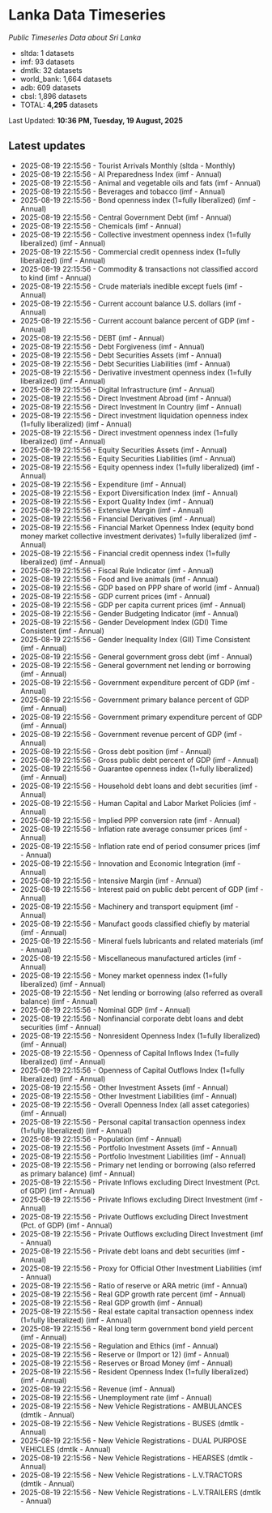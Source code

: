 # Lanka Data Timeseries
*Public Timeseries Data about Sri Lanka*

* sltda: 1 datasets
* imf: 93 datasets
* dmtlk: 32 datasets
* world_bank: 1,664 datasets
* adb: 609 datasets
* cbsl: 1,896 datasets
* TOTAL: **4,295** datasets

Last Updated: **10:36 PM, Tuesday, 19 August, 2025**

## Latest updates

* 2025-08-19 22:15:56 - Tourist Arrivals Monthly (sltda - Monthly)
* 2025-08-19 22:15:56 - AI Preparedness Index (imf - Annual)
* 2025-08-19 22:15:56 - Animal and vegetable oils and fats (imf - Annual)
* 2025-08-19 22:15:56 - Beverages and tobacco (imf - Annual)
* 2025-08-19 22:15:56 - Bond openness index (1=fully liberalized) (imf - Annual)
* 2025-08-19 22:15:56 - Central Government Debt (imf - Annual)
* 2025-08-19 22:15:56 - Chemicals (imf - Annual)
* 2025-08-19 22:15:56 - Collective investment openness index (1=fully liberalized) (imf - Annual)
* 2025-08-19 22:15:56 - Commercial credit openness index (1=fully liberalized) (imf - Annual)
* 2025-08-19 22:15:56 - Commodity & transactions not classified accord to kind (imf - Annual)
* 2025-08-19 22:15:56 - Crude materials inedible except fuels (imf - Annual)
* 2025-08-19 22:15:56 - Current account balance U.S. dollars (imf - Annual)
* 2025-08-19 22:15:56 - Current account balance percent of GDP (imf - Annual)
* 2025-08-19 22:15:56 - DEBT (imf - Annual)
* 2025-08-19 22:15:56 - Debt Forgiveness (imf - Annual)
* 2025-08-19 22:15:56 - Debt Securities Assets (imf - Annual)
* 2025-08-19 22:15:56 - Debt Securities Liabilities (imf - Annual)
* 2025-08-19 22:15:56 - Derivative investment openness index (1=fully liberalized) (imf - Annual)
* 2025-08-19 22:15:56 - Digital Infrastructure (imf - Annual)
* 2025-08-19 22:15:56 - Direct Investment Abroad (imf - Annual)
* 2025-08-19 22:15:56 - Direct Investment In Country (imf - Annual)
* 2025-08-19 22:15:56 - Direct investment liquidation openness index (1=fully liberalized) (imf - Annual)
* 2025-08-19 22:15:56 - Direct investment openness index (1=fully liberalized) (imf - Annual)
* 2025-08-19 22:15:56 - Equity Securities Assets (imf - Annual)
* 2025-08-19 22:15:56 - Equity Securities Liabilities (imf - Annual)
* 2025-08-19 22:15:56 - Equity openness index (1=fully liberalized) (imf - Annual)
* 2025-08-19 22:15:56 - Expenditure (imf - Annual)
* 2025-08-19 22:15:56 - Export Diversification Index (imf - Annual)
* 2025-08-19 22:15:56 - Export Quality Index (imf - Annual)
* 2025-08-19 22:15:56 - Extensive Margin (imf - Annual)
* 2025-08-19 22:15:56 - Financial Derivatives (imf - Annual)
* 2025-08-19 22:15:56 - Financial Market Openness Index (equity bond money market collective investment derivates) 1=fully liberalized (imf - Annual)
* 2025-08-19 22:15:56 - Financial credit openness index (1=fully liberalized) (imf - Annual)
* 2025-08-19 22:15:56 - Fiscal Rule Indicator (imf - Annual)
* 2025-08-19 22:15:56 - Food and live animals (imf - Annual)
* 2025-08-19 22:15:56 - GDP based on PPP share of world (imf - Annual)
* 2025-08-19 22:15:56 - GDP current prices (imf - Annual)
* 2025-08-19 22:15:56 - GDP per capita current prices (imf - Annual)
* 2025-08-19 22:15:56 - Gender Budgeting Indicator (imf - Annual)
* 2025-08-19 22:15:56 - Gender Development Index (GDI) Time Consistent (imf - Annual)
* 2025-08-19 22:15:56 - Gender Inequality Index (GII) Time Consistent (imf - Annual)
* 2025-08-19 22:15:56 - General government gross debt (imf - Annual)
* 2025-08-19 22:15:56 - General government net lending or borrowing (imf - Annual)
* 2025-08-19 22:15:56 - Government expenditure percent of GDP (imf - Annual)
* 2025-08-19 22:15:56 - Government primary balance percent of GDP (imf - Annual)
* 2025-08-19 22:15:56 - Government primary expenditure percent of GDP (imf - Annual)
* 2025-08-19 22:15:56 - Government revenue percent of GDP (imf - Annual)
* 2025-08-19 22:15:56 - Gross debt position (imf - Annual)
* 2025-08-19 22:15:56 - Gross public debt percent of GDP (imf - Annual)
* 2025-08-19 22:15:56 - Guarantee openness index (1=fully liberalized) (imf - Annual)
* 2025-08-19 22:15:56 - Household debt loans and debt securities (imf - Annual)
* 2025-08-19 22:15:56 - Human Capital and Labor Market Policies (imf - Annual)
* 2025-08-19 22:15:56 - Implied PPP conversion rate (imf - Annual)
* 2025-08-19 22:15:56 - Inflation rate average consumer prices (imf - Annual)
* 2025-08-19 22:15:56 - Inflation rate end of period consumer prices (imf - Annual)
* 2025-08-19 22:15:56 - Innovation and Economic Integration (imf - Annual)
* 2025-08-19 22:15:56 - Intensive Margin (imf - Annual)
* 2025-08-19 22:15:56 - Interest paid on public debt percent of GDP (imf - Annual)
* 2025-08-19 22:15:56 - Machinery and transport equipment (imf - Annual)
* 2025-08-19 22:15:56 - Manufact goods classified chiefly by material (imf - Annual)
* 2025-08-19 22:15:56 - Mineral fuels lubricants and related materials (imf - Annual)
* 2025-08-19 22:15:56 - Miscellaneous manufactured articles (imf - Annual)
* 2025-08-19 22:15:56 - Money market openness index (1=fully liberalized) (imf - Annual)
* 2025-08-19 22:15:56 - Net lending or borrowing (also referred as overall balance) (imf - Annual)
* 2025-08-19 22:15:56 - Nominal GDP (imf - Annual)
* 2025-08-19 22:15:56 - Nonfinancial corporate debt loans and debt securities (imf - Annual)
* 2025-08-19 22:15:56 - Nonresident Openness Index (1=fully liberalized) (imf - Annual)
* 2025-08-19 22:15:56 - Openness of Capital Inflows Index (1=fully liberalized) (imf - Annual)
* 2025-08-19 22:15:56 - Openness of Capital Outflows Index (1=fully liberalized) (imf - Annual)
* 2025-08-19 22:15:56 - Other Investment Assets (imf - Annual)
* 2025-08-19 22:15:56 - Other Investment Liabilities (imf - Annual)
* 2025-08-19 22:15:56 - Overall Openness Index (all asset categories) (imf - Annual)
* 2025-08-19 22:15:56 - Personal capital transaction openness index (1=fully liberalized) (imf - Annual)
* 2025-08-19 22:15:56 - Population (imf - Annual)
* 2025-08-19 22:15:56 - Portfolio Investment Assets (imf - Annual)
* 2025-08-19 22:15:56 - Portfolio Investment Liabilities (imf - Annual)
* 2025-08-19 22:15:56 - Primary net lending or borrowing (also referred as primary balance) (imf - Annual)
* 2025-08-19 22:15:56 - Private Inflows excluding Direct Investment (Pct. of GDP) (imf - Annual)
* 2025-08-19 22:15:56 - Private Inflows excluding Direct Investment (imf - Annual)
* 2025-08-19 22:15:56 - Private Outflows excluding Direct Investment (Pct. of GDP) (imf - Annual)
* 2025-08-19 22:15:56 - Private Outflows excluding Direct Investment (imf - Annual)
* 2025-08-19 22:15:56 - Private debt loans and debt securities (imf - Annual)
* 2025-08-19 22:15:56 - Proxy for Official Other Investment Liabilities (imf - Annual)
* 2025-08-19 22:15:56 - Ratio of reserve or ARA metric (imf - Annual)
* 2025-08-19 22:15:56 - Real GDP growth rate percent (imf - Annual)
* 2025-08-19 22:15:56 - Real GDP growth (imf - Annual)
* 2025-08-19 22:15:56 - Real estate capital transaction openness index (1=fully liberalized) (imf - Annual)
* 2025-08-19 22:15:56 - Real long term government bond yield percent (imf - Annual)
* 2025-08-19 22:15:56 - Regulation and Ethics (imf - Annual)
* 2025-08-19 22:15:56 - Reserve or (Import or 12) (imf - Annual)
* 2025-08-19 22:15:56 - Reserves or Broad Money (imf - Annual)
* 2025-08-19 22:15:56 - Resident Openness Index (1=fully liberalized) (imf - Annual)
* 2025-08-19 22:15:56 - Revenue (imf - Annual)
* 2025-08-19 22:15:56 - Unemployment rate (imf - Annual)
* 2025-08-19 22:15:56 - New Vehicle Registrations - AMBULANCES (dmtlk - Annual)
* 2025-08-19 22:15:56 - New Vehicle Registrations - BUSES (dmtlk - Annual)
* 2025-08-19 22:15:56 - New Vehicle Registrations - DUAL PURPOSE VEHICLES (dmtlk - Annual)
* 2025-08-19 22:15:56 - New Vehicle Registrations - HEARSES (dmtlk - Annual)
* 2025-08-19 22:15:56 - New Vehicle Registrations - L.V.TRACTORS (dmtlk - Annual)
* 2025-08-19 22:15:56 - New Vehicle Registrations - L.V.TRAILERS (dmtlk - Annual)